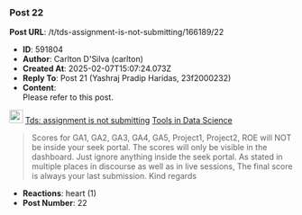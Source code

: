 ### Post 22
**Post URL**: /t/tds-assignment-is-not-submitting/166189/22
- **ID**: 591804
- **Author**: Carlton D'Silva (carlton)
- **Created At**: 2025-02-07T15:07:24.073Z
- **Reply To**: Post 21 (Yashraj Pradip Haridas, 23f2000232)
- **Content**:  
  Please refer to this post.
<aside class="quote" data-post="20" data-topic="166189">
  <div class="title">
    <div class="quote-controls"></div>
    <img alt="" width="24" height="24" src="https://dub1.discourse-cdn.com/flex013/user_avatar/discourse.onlinedegree.iitm.ac.in/carlton/48/56317_2.png" class="avatar">
    <a href="https://discourse.onlinedegree.iitm.ac.in/t/tds-assignment-is-not-submitting/166189/20">Tds: assignment is not submitting</a> <a class="badge-category__wrapper " href="/c/courses/tds-kb/34"><span data-category-id="34" style="--category-badge-color: #0088CC; --category-badge-text-color: #FFFFFF; --parent-category-badge-color: #3AB54A;" data-parent-category-id="9" data-drop-close="true" class="badge-category --has-parent" title="This category is created to address subject-specific queries related to Tools in Data Science"><span class="badge-category__name">Tools in Data Science</span></span></a>
  </div>
  <blockquote>
    Scores for GA1, GA2, GA3, GA4, GA5, Project1, Project2, ROE will NOT be inside your seek portal. 
The scores will only be visible in the dashboard. Just ignore anything inside the seek portal. 
As stated in multiple places in discourse as well as in live sessions, The final score is always your last submission. 
Kind regards
  </blockquote>
</aside>

- **Reactions**: heart (1)
- **Post Number**: 22

